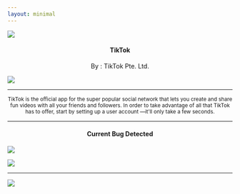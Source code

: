 ```yaml
---
layout: minimal
---
```


![](https://is.gd/8vZuwa)

<h4> <p align="center"> TikTok </p> </h4>

<p align="center"> By : TikTok Pte. Ltd. </p>

![](https://img.shields.io/badge/dynamic/json?label=Version&color=success&labelColor=success&style=for-the-badge&query=%24%5B"com.zhiliaoapp.musically.apk"%5D&url=https%3A%2F%2Fis.gd%2F2wPvAM)

---

<p align="center"> <sub>
TikTok is the official app for the super popular social network that lets you create and share fun videos with all your friends and followers. In order to take advantage of all that TikTok has to offer, start by setting up a user account —it'll only take a few seconds.
</sub> </p>

---

<h4> <p align="center"> Current Bug Detected </p> </h4>

![](https://is.gd/kmwTEx)

[![](https://is-gd/P072Ki)](https://is.gd/izTiiK)

---

![](https://is.gd/uVvIMS)
